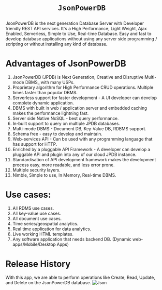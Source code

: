  # <p align="center">`JsonPowerDB`</p>

JsonPowerDB is the next generation Database Server with Developer friendly REST API services.
It's a High Performance, Light Weight, Ajax Enabled, Serverless, Simple to Use, Real-time Database.
Easy and fast to develop database applications without using any server side programming / scripting or without installing any kind of database.

# Advantages of JsonPowerDB
1. JsonPowerDB (JPDB) is Next Generation, Creative and Disruptive Multi-mode DBMS_ with many USPs.</br>
2. Proprietary algorithm for High Performance CRUD operations. Multiple times faster than popular DBMS.</br>
3. Serverless support for faster development - A UI developer can develop complete dynamic application.</br>
4. DBMS with built in web / application server and embedded caching makes the performance lightning fast.</br>
5. Server side Native NoSQL - best query performance.</br>
6. In-built support to query on multiple JPDB databases.</br>
7. Multi-mode DBMS - Document DB, Key-Value DB, RDBMS support.</br>
8. Schema free - easy to develop and maintain.</br>
9. Web-services API - Can be used with any programming language that has support for HTTP.</br>
10. Enriched by a pluggable API Framework - A developer can develop a pluggable API and plugin into any of our cloud JPDB instance.</br>
11. Standardisation of API development framework makes the development process easy, more readable, and less error prone.</br>
12. Multiple security layers.</br>
13. Nimble, Simple to use, In Memory, Real-time DBMS.</br>

# Use cases:
1. All RDMS use cases.</br>
2. All key-value use cases.</br>
3. All document use cases.</br>
4. Time series/geospatial analytics.</br>
5. Real time application for data analytics.</br>
6. Live working HTML templates.</br>
7. Any software application that needs backend DB. (Dynamic web-apps/Mobile/Desktop Apps)</br>

# Release History
With this app, we are able to perform operations like Create, Read, Update, and Delete on the JsonPowerDB database.
![Json](https://user-images.githubusercontent.com/69584815/183291521-23d394f4-a137-44d9-a99c-7f56b80df699.jpg)
